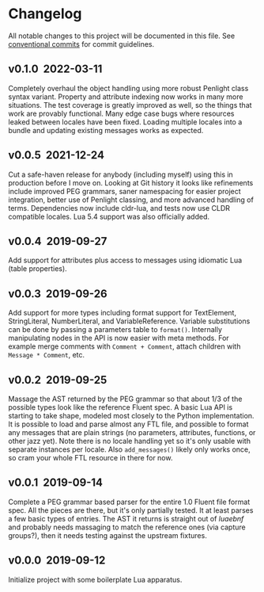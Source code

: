 # Changelog

All notable changes to this project will be documented in this file. See [conventional commits](https://www.conventionalcommits.org) for commit guidelines.

## v0.1.0 ­ 2022-03-11

Completely overhaul the object handling using more robust Penlight class syntax variant.
Property and attribute indexing now works in many more situations.
The test coverage is greatly improved as well, so the things that work are provably functional.
Many edge case bugs where resources leaked between locales have been fixed.
Loading multiple locales into a bundle and updating existing messages works as expected.

## v0.0.5 ­ 2021-12-24

Cut a safe-haven release for anybody (including myself) using this in production before I move on.
Looking at Git history it looks like refinements include improved PEG grammars, saner namespacing for easier project integration, better use of Penlight classing, and more advanced handling of terms.
Dependencies now include cldr-lua, and tests now use CLDR compatible locales.
Lua 5.4 support was also officially added.

## v0.0.4 ­ 2019-09-27

Add support for attributes plus access to messages using idiomatic Lua (table properties).

## v0.0.3 ­ 2019-09-26

Add support for more types including format support for TextElement, StringLiteral, NumberLiteral, and VariableReference.
Variable substitutions can be done by passing a parameters table to `format()`.
Internally manipulating nodes in the API is now easier with meta methods.
For example merge comments with `Comment + Comment`, attach children with `Message * Comment`, etc.

## v0.0.2 ­ 2019-09-25

Massage the AST returned by the PEG grammar so that about 1/3 of the possible types look like the reference Fluent spec.
A basic Lua API is starting to take shape, modeled most closely to the Python implementation.
It is possible to load and parse almost any FTL file, and possible to format any messages that are plain strings (no parameters, attributes, functions, or other jazz yet).
Note there is no locale handling yet so it's only usable with separate instances per locale.
Also `add_messages()` likely only works once, so cram your whole FTL resource in there for now.

## v0.0.1 ­ 2019-09-14

Complete a PEG grammar based parser for the entire 1.0 Fluent file format spec.
All the pieces are there, but it's only partially tested.
It at least parses a few basic types of entries.
The AST it returns is straight out of *luaebnf* and probably needs massaging to match the reference ones (via capture groups?), then it needs testing against the upstream fixtures.

## v0.0.0 ­ 2019-09-12

Initialize project with some boilerplate Lua apparatus.

<!-- generated by git-cliff -->
